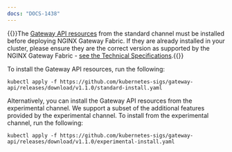 ```yaml
---
docs: "DOCS-1438"
---
```


{{<note>}}The [Gateway API resources](https://github.com/kubernetes-sigs/gateway-api) from the standard channel must be installed before deploying NGINX Gateway Fabric. If they are already installed in your cluster, please ensure they are the correct version as supported by the NGINX Gateway Fabric - [see the Technical Specifications](https://github.com/nginxinc/nginx-gateway-fabric/blob/v1.2.0/README.md#technical-specifications).{{</note>}}

To install the Gateway API resources, run the following:

```shell
kubectl apply -f https://github.com/kubernetes-sigs/gateway-api/releases/download/v1.1.0/standard-install.yaml
```

Alternatively, you can install the Gateway API resources from the experimental channel. We support a subset of the
additional features provided by the experimental channel. To install from the experimental channel, run the following:

```shell
kubectl apply -f https://github.com/kubernetes-sigs/gateway-api/releases/download/v1.1.0/experimental-install.yaml
```
